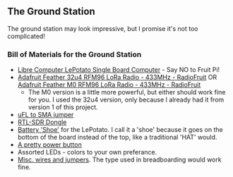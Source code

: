 ## The Ground Station
The ground station may look impressive, but I promise it's not too complicated!

### Bill of Materials for the Ground Station
* [Libre Computer LePotato Single Board Computer](https://libre.computer/products/aml-s905x-cc/) - Say NO to Fruit Pi!
* [Adafruit Feather 32u4 RFM96 LoRa Radio - 433MHz - RadioFruit](https://www.adafruit.com/product/3079) OR [Adafruit Feather M0 RFM96 LoRa Radio - 433MHz - RadioFruit](https://www.adafruit.com/product/3179)
    * The M0 version is a little more powerful, but either should work fine for you. I used the 32u4 version, only because I already had it from version 1 of this project.    
* [uFL to SMA jumper](https://www.adafruit.com/product/851)
* [RTL-SDR Dongle](https://www.rtl-sdr.com/buy-rtl-sdr-dvb-t-dongles/)
* [Battery 'Shoe'](https://amzn.to/3RLUsIW) for the LePotato. I call it a 'shoe' because it goes on the bottom of the board instead of the top, like a traditional 'HAT' would.
* [A pretty power button](https://amzn.to/3ljC0LD)
* Assorted LEDs - colors to your own preferance.
* [Misc. wires and jumpers](https://amzn.to/3jJmsjX). The type used in breadboarding would work fine.

